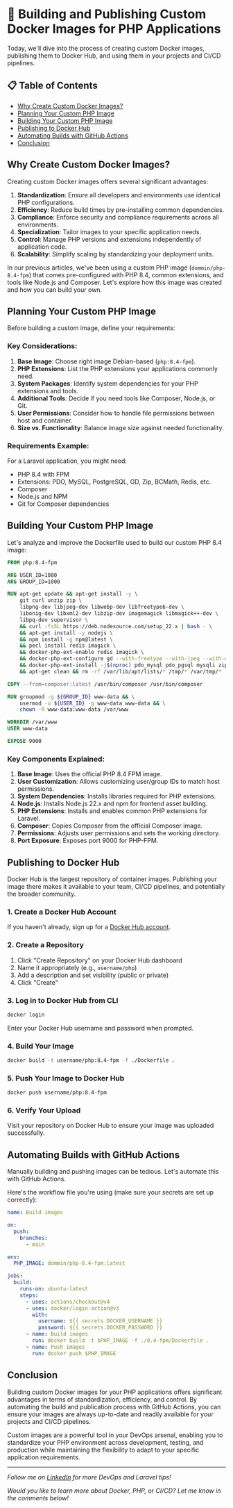 # 🔧 Building and Publishing Custom Docker Images for PHP Applications

Today, we'll dive into the process of creating custom Docker images, publishing them to Docker Hub, and using them in your projects and CI/CD pipelines.

## 📋 Table of Contents
- [Why Create Custom Docker Images?](#why-create-custom-docker-images)
- [Planning Your Custom PHP Image](#planning-your-custom-php-image)
- [Building Your Custom PHP Image](#building-your-custom-php-image)
- [Publishing to Docker Hub](#publishing-to-docker-hub)
- [Automating Builds with GitHub Actions](#automating-builds-with-github-actions)
- [Conclusion](#conclusion)

## Why Create Custom Docker Images?

Creating custom Docker images offers several significant advantages:

1. **Standardization**: Ensure all developers and environments use identical PHP configurations.
2. **Efficiency**: Reduce build times by pre-installing common dependencies.
3. **Compliance**: Enforce security and compliance requirements across all environments.
4. **Specialization**: Tailor images to your specific application needs.
5. **Control**: Manage PHP versions and extensions independently of application code.
6. **Scalability**: Simplify scaling by standardizing your deployment units.

In our previous articles, we've been using a custom PHP image (`dommin/php-8.4-fpm`) that comes pre-configured with PHP 8.4, common extensions, and tools like Node.js and Composer. Let's explore how this image was created and how you can build your own.

## Planning Your Custom PHP Image

Before building a custom image, define your requirements:

### Key Considerations:

1. **Base Image**: Choose right image Debian-based (`php:8.4-fpm`).
2. **PHP Extensions**: List the PHP extensions your applications commonly need.
3. **System Packages**: Identify system dependencies for your PHP extensions and tools.
4. **Additional Tools**: Decide if you need tools like Composer, Node.js, or Git.
5. **User Permissions**: Consider how to handle file permissions between host and container.
6. **Size vs. Functionality**: Balance image size against needed functionality.

### Requirements Example:

For a Laravel application, you might need:
- PHP 8.4 with FPM
- Extensions: PDO, MySQL, PostgreSQL, GD, Zip, BCMath, Redis, etc.
- Composer
- Node.js and NPM
- Git for Composer dependencies

## Building Your Custom PHP Image

Let's analyze and improve the Dockerfile used to build our custom PHP 8.4 image:

```dockerfile
FROM php:8.4-fpm

ARG USER_ID=1000
ARG GROUP_ID=1000

RUN apt-get update && apt-get install -y \
    git curl unzip zip \
    libpng-dev libjpeg-dev libwebp-dev libfreetype6-dev \
    libonig-dev libxml2-dev libzip-dev imagemagick libmagick++-dev \
    libpq-dev supervisor \
    && curl -fsSL https://deb.nodesource.com/setup_22.x | bash - \
    && apt-get install -y nodejs \
    && npm install -g npm@latest \
    && pecl install redis imagick \
    && docker-php-ext-enable redis imagick \
    && docker-php-ext-configure gd --with-freetype --with-jpeg --with-webp \
    && docker-php-ext-install -j$(nproc) pdo_mysql pdo_pgsql mysqli zip bcmath pcntl intl gd opcache \
    && apt-get clean && rm -rf /var/lib/apt/lists/* /tmp/* /var/tmp/*

COPY --from=composer:latest /usr/bin/composer /usr/bin/composer

RUN groupmod -g ${GROUP_ID} www-data && \
    usermod -u ${USER_ID} -g www-data www-data && \
    chown -R www-data:www-data /var/www

WORKDIR /var/www
USER www-data

EXPOSE 9000
```

### Key Components Explained:

1. **Base Image**: Uses the official PHP 8.4 FPM image.
2. **User Customization**: Allows customizing user/group IDs to match host permissions.
3. **System Dependencies**: Installs libraries required for PHP extensions.
4. **Node.js**: Installs Node.js 22.x and npm for frontend asset building.
5. **PHP Extensions**: Installs and enables common PHP extensions for Laravel.
6. **Composer**: Copies Composer from the official Composer image.
7. **Permissions**: Adjusts user permissions and sets the working directory.
8. **Port Exposure**: Exposes port 9000 for PHP-FPM.

## Publishing to Docker Hub

Docker Hub is the largest repository of container images. Publishing your image there makes it available to your team, CI/CD pipelines, and potentially the broader community.

### 1. Create a Docker Hub Account

If you haven't already, sign up for a [Docker Hub account](https://hub.docker.com/signup).

### 2. Create a Repository

1. Click "Create Repository" on your Docker Hub dashboard
2. Name it appropriately (e.g., `username/php`)
3. Add a description and set visibility (public or private)
4. Click "Create"

### 3. Log in to Docker Hub from CLI

```bash
docker login
```

Enter your Docker Hub username and password when prompted.

### 4. Build Your Image

```bash
docker build -t username/php:8.4-fpm -f ./Dockerfile .
```

### 5. Push Your Image to Docker Hub

```bash
docker push username/php:8.4-fpm
```

### 6. Verify Your Upload

Visit your repository on Docker Hub to ensure your image was uploaded successfully.

## Automating Builds with GitHub Actions

Manually building and pushing images can be tedious. Let's automate this with GitHub Actions.

Here's the workflow file you're using (make sure your secrets are set up correctly):

```yaml
name: Build images

on:
  push:
    branches:
      - main

env:
  PHP_IMAGE: dommin/php-8.4-fpm:latest

jobs:
  build:
    runs-on: ubuntu-latest
    steps:
      - uses: actions/checkout@v4
      - uses: docker/login-action@v3
        with:
          username: ${{ secrets.DOCKER_USERNAME }}
          password: ${{ secrets.DOCKER_PASSWORD }}
      - name: Build images
        run: docker build -t $PHP_IMAGE -f ./8.4-fpm/Dockerfile .
      - name: Push images
        run: docker push $PHP_IMAGE
```

## Conclusion

Building custom Docker images for your PHP applications offers significant advantages in terms of standardization, efficiency, and control. By automating the build and publication process with GitHub Actions, you can ensure your images are always up-to-date and readily available for your projects and CI/CD pipelines.

Custom images are a powerful tool in your DevOps arsenal, enabling you to standardize your PHP environment across development, testing, and production while maintaining the flexibility to adapt to your specific application requirements.

---

*Follow me on [LinkedIn](https://www.linkedin.com/in/dominik-jasi%C5%84ski/) for more DevOps and Laravel tips!*

*Would you like to learn more about Docker, PHP, or CI/CD? Let me know in the comments below!* 
